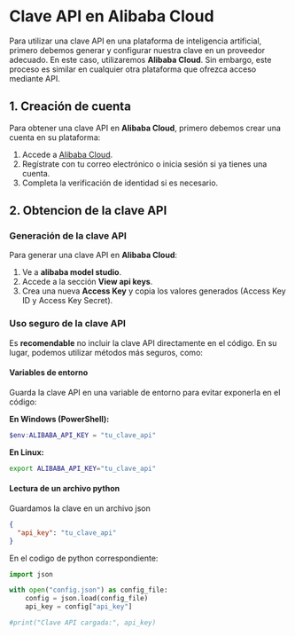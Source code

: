 # Clave API en Alibaba Cloud

Para utilizar una clave API en una plataforma de inteligencia artificial, primero debemos generar y configurar nuestra clave en un proveedor adecuado. En este caso, utilizaremos **Alibaba Cloud**. Sin embargo, este proceso es similar en cualquier otra plataforma que ofrezca acceso mediante API.

## 1. Creación de cuenta

Para obtener una clave API en **Alibaba Cloud**, primero debemos crear una cuenta en su plataforma:

1. Accede a [Alibaba Cloud](https://www.alibabacloud.com/).
2. Regístrate con tu correo electrónico o inicia sesión si ya tienes una cuenta.
3. Completa la verificación de identidad si es necesario.

## 2. Obtencion de la clave API

### Generación de la clave API

Para generar una clave API en **Alibaba Cloud**:

1. Ve a **alibaba model studio**.
2. Accede a la sección **View api keys**.
3. Crea una nueva **Access Key** y copia los valores generados (Access Key ID y Access Key Secret).

### Uso seguro de la clave API

Es **recomendable** no incluir la clave API directamente en el código. En su lugar, podemos utilizar métodos más seguros, como:

#### Variables de entorno

Guarda la clave API en una variable de entorno para evitar exponerla en el código:

**En Windows (PowerShell):**
```powershell
$env:ALIBABA_API_KEY = "tu_clave_api"
```
**En Linux:**
```bash
export ALIBABA_API_KEY="tu_clave_api"
```

#### Lectura de un archivo python
Guardamos la clave en un archivo json
```json
{
  "api_key": "tu_clave_api"
}
```
En el codigo de python correspondiente:
```python
import json

with open("config.json") as config_file:
    config = json.load(config_file)
    api_key = config["api_key"]

#print("Clave API cargada:", api_key)

```
